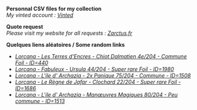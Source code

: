 **Personnal CSV files for my collection**  
*My vinted account : [Vinted](https://www.vinted.fr/member/223153477)*

**Quote request**  
*Please visit my website for all requests : [Zarctus.fr](https://www.zarctus.fr/)*


**Quelques liens aléatoires / Some random links**
- *[Lorcana - Les Terres d'Encres - Chiot Dalmatien 4e/204 - Commune Foil - ID=440](https://www.vinted.fr/items/5536626435-lorcana-les-terres-dencres-chiot-dalmatien-4e204-commune-foil-id440)*
- *[Lorcana - Fabuleux - Ursula 44/204 - Super rare Foil - ID=1980](https://www.vinted.fr/items/6979641242-lorcana-fabuleux-ursula-44204-super-rare-foil-id1980)*
- *[Lorcana - L'ile d' Archazia - 2x Panique 75/204 - Commune - ID=1508](https://www.vinted.fr/items/7202401521-lorcana-lile-d-archazia-2x-panique-75204-commune-id1508)*
- *[Lorcana - Le Règne de Jafar - Clochard 22/204 - Super rare Foil - ID=1686](https://www.vinted.fr/items/6489160642-lorcana-le-regne-de-jafar-clochard-22204-super-rare-foil-id1686)*
- *[Lorcana - L'ile d' Archazia - Manœuvres Magiques 80/204 - Peu commune - ID=1513](https://www.vinted.fr/items/7277017529-lorcana-lile-d-archazia-manoeuvres-magiques-80204-peu-commune-id1513)*
